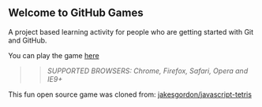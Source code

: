 ## Welcome to GitHub Games

A project based learning activity for people who are getting started with Git and GitHub.

You can play the game [here](https://VanKyle00.github.io/github-games/)

>> _*SUPPORTED BROWSERS*: Chrome, Firefox, Safari, Opera and IE9+_

This fun open source game was cloned from: [jakesgordon/javascript-tetris](https://github.com/jakesgordon/javascript-tetris)
